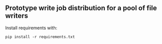 Prototype write job distribution for a pool of file writers
-----------------------------------------------------------

Install requirements with:
```
pip install -r requirements.txt
```

